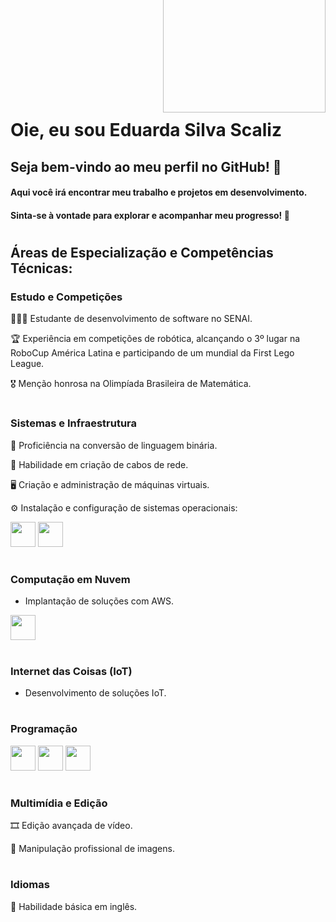 <img align="right" width="260px" style="margin-top:-130px" src="https://lh3.googleusercontent.com/pw/AP1GczNHMb3B35gqAy6Rn-5pvcad_JPmN-JLMO8VX8r8m3ZRwRsP8EoxAD_eLvDRN33rUJn4NnCHYWKbkdcJcoH2oQYx_CmQDqnrlWb4EZohoz2X1BhnKxyZYFJHLZmGUB47zxqU-L0DZD-OiJZ8_Q51N6lO=w1091-h923-s-no-gm?authuser=0">
</br>
</br>
</br>
</br>
</br>
</br>

<div dsplay="inline-block">

 
 <h1 align="left">Oie, eu sou Eduarda Silva Scaliz</h1>
 
## Seja bem-vindo ao meu perfil no GitHub! 🌟

#### Aqui você irá encontrar meu trabalho e projetos em desenvolvimento.
#### Sinta-se à vontade para explorar e acompanhar meu progresso! 🚀

# 

## Áreas de Especialização e Competências Técnicas:

### Estudo e Competições

👩🏽‍💻 Estudante de desenvolvimento de software no SENAI.

🏆 Experiência em competições de robótica, alcançando o 3º lugar na RoboCup América Latina e participando de um mundial da First Lego League.

🎖 Menção honrosa na Olimpíada Brasileira de Matemática.

#  
### Sistemas e Infraestrutura
📲 Proficiência na conversão de linguagem binária.

🔌 Habilidade em criação de cabos de rede.

🖥 Criação e administração de máquinas virtuais.

⚙️ Instalação e configuração de sistemas operacionais:  

<img loading="lazy" src="https://cdn.jsdelivr.net/gh/devicons/devicon@latest/icons/linux/linux-original.svg" width="40" height="40"/>   <img loading="lazy" src="https://cdn.jsdelivr.net/gh/devicons/devicon@latest/icons/windows8/windows8-original.svg" width="40" height="40"/>

#  
### Computação em Nuvem
- Implantação de soluções com AWS.
<img loading="lazy" src="https://cdn.jsdelivr.net/gh/devicons/devicon@latest/icons/amazonwebservices/amazonwebservices-plain-wordmark.svg" width="40" height="40"/>

#  

### Internet das Coisas (IoT)
- Desenvolvimento de soluções IoT.

# 

### Programação
<img loading="lazy" src="https://cdn.jsdelivr.net/gh/devicons/devicon@latest/icons/csharp/csharp-original.svg" width="40" height="40"/> <img loading="lazy" src="https://cdn.jsdelivr.net/gh/devicons/devicon@latest/icons/cplusplus/cplusplus-original.svg" width="40" height="40"/> <img loading="lazy" src="https://cdn.jsdelivr.net/gh/devicons/devicon@latest/icons/python/python-original.svg" width="40" height="40"/>

#  
### Multimídia e Edição
🎞 Edição avançada de vídeo.

📸 Manipulação profissional de imagens.
#  
### Idiomas
💬 Habilidade básica em inglês.
